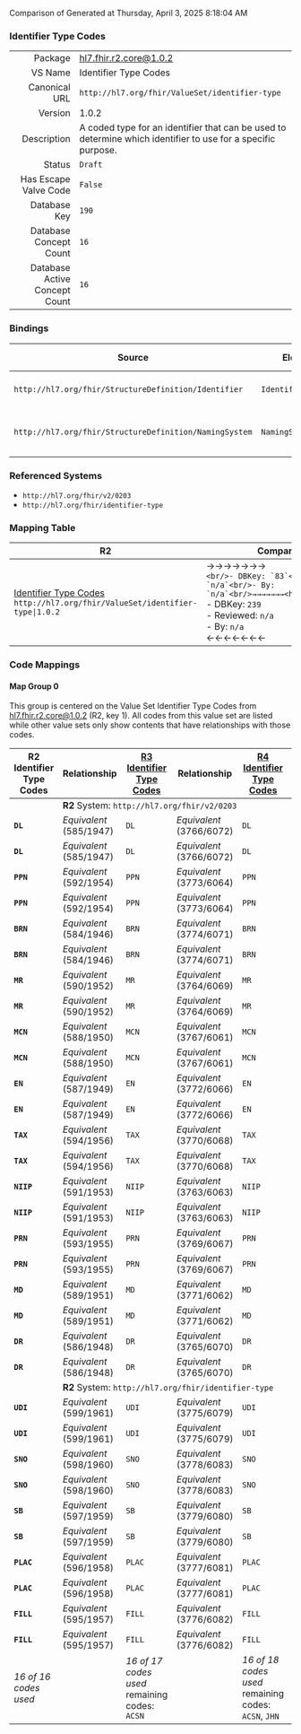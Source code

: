 Comparison of 
Generated at Thursday, April 3, 2025 8:18:04 AM

### Identifier Type Codes

|      |     |
| ---: | --- |
| Package | hl7.fhir.r2.core@1.0.2 |
| VS Name | Identifier Type Codes |
| Canonical URL | `http://hl7.org/fhir/ValueSet/identifier-type` |
| Version | 1.0.2 |
| Description | A coded type for an identifier that can be used to determine which identifier to use for a specific purpose. |
| Status | `Draft` |
| Has Escape Valve Code | `False` |
| Database Key | `190` |
| Database Concept Count | `16` |
| Database Active Concept Count | `16` |
### Bindings

| Source | Element | Binding | Strength | Element Short |
| ------ | ------- | ------- | -------- | ------------- |
| `http://hl7.org/fhir/StructureDefinition/Identifier` | `Identifier.type` | `http://hl7.org/fhir/ValueSet/identifier-type` | `Extensible` | Description of identifier |
| `http://hl7.org/fhir/StructureDefinition/NamingSystem` | `NamingSystem.type` | `http://hl7.org/fhir/ValueSet/identifier-type` | `Extensible` | e.g. driver,  provider,  patient, bank etc. |

### Referenced Systems

* `http://hl7.org/fhir/v2/0203`
* `http://hl7.org/fhir/identifier-type`
### Mapping Table

| R2 | Comparison | R3 | Comparison | R4 | Comparison | R4B | Comparison | R5
| --- | --- | --- | --- | --- | --- | --- | --- | ---
| [Identifier Type Codes](/docs/R2/ValueSets/IdentifierTypeCodes.md)<br/> `http://hl7.org/fhir/ValueSet/identifier-type\|1.0.2` | →→→→→→→<br/>``<br/>- DBKey: `83`<br/>- Reviewed: `n/a`<br/>- By: `n/a`<br/>→→→→→→→<hr/>←←←←←←←<br/>``<br/>- DBKey: `239`<br/>- Reviewed: `n/a`<br/>- By: `n/a`<br/>←←←←←←←| [Identifier Type Codes](/docs/R3/ValueSets/IdentifierTypeCodes.md)<br/> `http://hl7.org/fhir/ValueSet/identifier-type\|3.0.2` | →→→→→→→<br/>``<br/>- DBKey: `424`<br/>- Reviewed: `n/a`<br/>- By: `n/a`<br/>→→→→→→→<hr/>←←←←←←←<br/>``<br/>- DBKey: `646`<br/>- Reviewed: `n/a`<br/>- By: `n/a`<br/>←←←←←←←| [Identifier Type Codes](/docs/R4/ValueSets/IdentifierTypeCodes.md)<br/> `http://hl7.org/fhir/ValueSet/identifier-type\|4.0.1` | <br/>*no map*<br/><hr/><br/>*no map*<br/>| | | | 
### Code Mappings


#### Map Group 0

This group is centered on the Value Set Identifier Type Codes from hl7.fhir.r2.core@1.0.2 (R2, key 1).
All codes from this value set are listed while other value sets only show contents that have relationships with those codes.

| R2 Identifier Type Codes| Relationship | [R3 Identifier Type Codes](/docs/R3/ValueSets/IdentifierTypeCodes.md)| Relationship | [R4 Identifier Type Codes](/docs/R4/ValueSets/IdentifierTypeCodes.md)| Relationship | *No Map* | Relationship | *No Map* 
| --- | --- | --- | --- | --- | --- | --- | --- | ---
| <td colspan="8">**R2** System: `http://hl7.org/fhir/v2/0203`
| **`DL`**| _Equivalent_ <br/>(585/1947)| `DL`| _Equivalent_ <br/>(3766/6072)| `DL`| | | | | 
| **`DL`**| _Equivalent_ <br/>(585/1947)| `DL`| _Equivalent_ <br/>(3766/6072)| `DL`| | | | | 
| **`PPN`**| _Equivalent_ <br/>(592/1954)| `PPN`| _Equivalent_ <br/>(3773/6064)| `PPN`| | | | | 
| **`PPN`**| _Equivalent_ <br/>(592/1954)| `PPN`| _Equivalent_ <br/>(3773/6064)| `PPN`| | | | | 
| **`BRN`**| _Equivalent_ <br/>(584/1946)| `BRN`| _Equivalent_ <br/>(3774/6071)| `BRN`| | | | | 
| **`BRN`**| _Equivalent_ <br/>(584/1946)| `BRN`| _Equivalent_ <br/>(3774/6071)| `BRN`| | | | | 
| **`MR`**| _Equivalent_ <br/>(590/1952)| `MR`| _Equivalent_ <br/>(3764/6069)| `MR`| | | | | 
| **`MR`**| _Equivalent_ <br/>(590/1952)| `MR`| _Equivalent_ <br/>(3764/6069)| `MR`| | | | | 
| **`MCN`**| _Equivalent_ <br/>(588/1950)| `MCN`| _Equivalent_ <br/>(3767/6061)| `MCN`| | | | | 
| **`MCN`**| _Equivalent_ <br/>(588/1950)| `MCN`| _Equivalent_ <br/>(3767/6061)| `MCN`| | | | | 
| **`EN`**| _Equivalent_ <br/>(587/1949)| `EN`| _Equivalent_ <br/>(3772/6066)| `EN`| | | | | 
| **`EN`**| _Equivalent_ <br/>(587/1949)| `EN`| _Equivalent_ <br/>(3772/6066)| `EN`| | | | | 
| **`TAX`**| _Equivalent_ <br/>(594/1956)| `TAX`| _Equivalent_ <br/>(3770/6068)| `TAX`| | | | | 
| **`TAX`**| _Equivalent_ <br/>(594/1956)| `TAX`| _Equivalent_ <br/>(3770/6068)| `TAX`| | | | | 
| **`NIIP`**| _Equivalent_ <br/>(591/1953)| `NIIP`| _Equivalent_ <br/>(3763/6063)| `NIIP`| | | | | 
| **`NIIP`**| _Equivalent_ <br/>(591/1953)| `NIIP`| _Equivalent_ <br/>(3763/6063)| `NIIP`| | | | | 
| **`PRN`**| _Equivalent_ <br/>(593/1955)| `PRN`| _Equivalent_ <br/>(3769/6067)| `PRN`| | | | | 
| **`PRN`**| _Equivalent_ <br/>(593/1955)| `PRN`| _Equivalent_ <br/>(3769/6067)| `PRN`| | | | | 
| **`MD`**| _Equivalent_ <br/>(589/1951)| `MD`| _Equivalent_ <br/>(3771/6062)| `MD`| | | | | 
| **`MD`**| _Equivalent_ <br/>(589/1951)| `MD`| _Equivalent_ <br/>(3771/6062)| `MD`| | | | | 
| **`DR`**| _Equivalent_ <br/>(586/1948)| `DR`| _Equivalent_ <br/>(3765/6070)| `DR`| | | | | 
| **`DR`**| _Equivalent_ <br/>(586/1948)| `DR`| _Equivalent_ <br/>(3765/6070)| `DR`| | | | | 
| <td colspan="8">**R2** System: `http://hl7.org/fhir/identifier-type`
| **`UDI`**| _Equivalent_ <br/>(599/1961)| `UDI`| _Equivalent_ <br/>(3775/6079)| `UDI`| | | | | 
| **`UDI`**| _Equivalent_ <br/>(599/1961)| `UDI`| _Equivalent_ <br/>(3775/6079)| `UDI`| | | | | 
| **`SNO`**| _Equivalent_ <br/>(598/1960)| `SNO`| _Equivalent_ <br/>(3778/6083)| `SNO`| | | | | 
| **`SNO`**| _Equivalent_ <br/>(598/1960)| `SNO`| _Equivalent_ <br/>(3778/6083)| `SNO`| | | | | 
| **`SB`**| _Equivalent_ <br/>(597/1959)| `SB`| _Equivalent_ <br/>(3779/6080)| `SB`| | | | | 
| **`SB`**| _Equivalent_ <br/>(597/1959)| `SB`| _Equivalent_ <br/>(3779/6080)| `SB`| | | | | 
| **`PLAC`**| _Equivalent_ <br/>(596/1958)| `PLAC`| _Equivalent_ <br/>(3777/6081)| `PLAC`| | | | | 
| **`PLAC`**| _Equivalent_ <br/>(596/1958)| `PLAC`| _Equivalent_ <br/>(3777/6081)| `PLAC`| | | | | 
| **`FILL`**| _Equivalent_ <br/>(595/1957)| `FILL`| _Equivalent_ <br/>(3776/6082)| `FILL`| | | | | 
| **`FILL`**| _Equivalent_ <br/>(595/1957)| `FILL`| _Equivalent_ <br/>(3776/6082)| `FILL`| | | | | 
| *16 of 16 codes used* | | *16 of 17 codes used* <br/>remaining codes:<br/>`ACSN`| | *16 of 18 codes used* <br/>remaining codes:<br/>`ACSN`, `JHN`| | | | 

